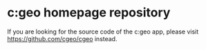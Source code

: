 # c:geo homepage repository

If you are looking for the source code of the c:geo app, please visit https://github.com/cgeo/cgeo instead.
